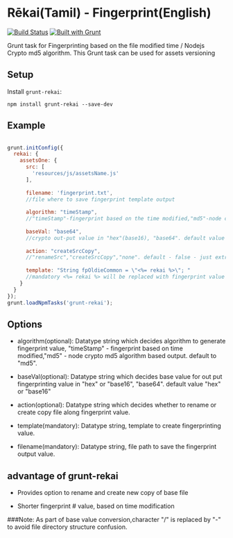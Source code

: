 # Rēkai(Tamil) - Fingerprint(English) 

[![Build Status](https://travis-ci.org/rmanivannan/grunt-rekai.svg?branch=master)](https://travis-ci.org/rmanivannan/grunt-rekai)
[![Built with Grunt](https://cdn.gruntjs.com/builtwith.png)](http://gruntjs.com/)

Grunt task for Fingerprinting based on the file modified time / Nodejs Crypto md5 algorithm.
This Grunt task can be used for assets versioning  

## Setup

Install `grunt-rekai`:

```
npm install grunt-rekai --save-dev
```

## Example

``` javascript

grunt.initConfig({
  rekai: {
    assetsOne: {
      src: [
        'resources/js/assetsName.js'
      ],
      
      filename: 'fingerprint.txt',
      //file where to save fingerprint template output
      
      algorithm: "timeStamp",
      //"timeStamp"-fingerprint based on the time modified,"md5"-node crypto md5 algorithm based output. default to "md5".
      
      baseVal: "base64", 
      //crypto out-put value in "hex"(base16), "base64". default value - "hex".
      
      action: "createSrcCopy", 
      //"renameSrc","createSrcCopy","none". default - false - just extract fingetprint & it doesnt rename or copy the file. 
      
      template: "String fpOldieCommon = \"<%= rekai %>\"; "
      //mandatory <%= rekai %> will be replaced with fingerprint value
    }
  }
});
grunt.loadNpmTasks('grunt-rekai');

```

## Options

 - algorithm(optional): Datatype string which decides algorithm to generate fingerprint value, "timeStamp" - fingerprint based on time modified,"md5" - node crypto md5 algorithm based output. default to "md5".

 - baseVal(optional): Datatype string which decides base value for out put fingerprinting value in "hex" or "base16", "base64". default value "hex" or "base16"

 - action(optional): Datatype string which decides whether to rename or create copy file along fingerprint value. 

 - template(mandatory): Datatype string, template to create fingerprinting value. 

 - filename(mandatory): Datatype string, file path to save the fingerprint output value.

## advantage of grunt-rekai

- Provides option to rename and create new copy of base file

- Shorter fingerprint # value, based on time modification  

###Note:
As part of base value conversion,character "/" is replaced by "-" to avoid file directory structure confusion. 

